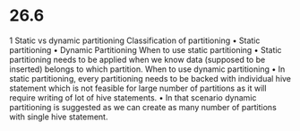 # 26.6
1 Static vs dynamic partitioning
Classification of partitioning
• Static partitioning
• Dynamic Partitioning
When to use static partitioning
• Static partitioning needs to be applied when we know data (supposed to be inserted)
belongs to which partition.
When to use dynamic partitioning
• In static partitioning, every partitioning needs to be backed with individual hive
statement which is not feasible for large number of partitions as it will require writing of
lot of hive statements.
• In that scenario dynamic partitioning is suggested as we can create as many number of
partitions with single hive statement.
